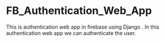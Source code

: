 # FB_Authentication_Web_App
This is authentication web app in firebase using  Django .
In this authentication web app we can authenticate the user.
